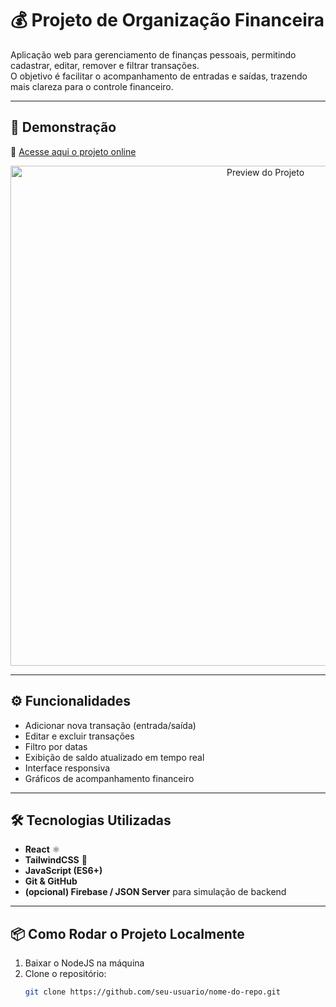 # 💰 Projeto de Organização Financeira

Aplicação web para gerenciamento de finanças pessoais, permitindo cadastrar, editar, remover e filtrar transações.  
O objetivo é facilitar o acompanhamento de entradas e saídas, trazendo mais clareza para o controle financeiro.

---

## 🚀 Demonstração

🔗 [Acesse aqui o projeto online](https://seu-deploy.netlify.app)

<p align="center">
  <img src="screenshot.png" alt="Preview do Projeto" width="800"/>
</p>

---

## ⚙️ Funcionalidades

- Adicionar nova transação (entrada/saída)  
- Editar e excluir transações  
- Filtro por datas  
- Exibição de saldo atualizado em tempo real  
- Interface responsiva  
- Gráficos de acompanhamento financeiro 

---

## 🛠️ Tecnologias Utilizadas

- **React** ⚛️  
- **TailwindCSS** 🎨  
- **JavaScript (ES6+)**  
- **Git & GitHub**  
- **(opcional) Firebase / JSON Server** para simulação de backend  

---

## 📦 Como Rodar o Projeto Localmente

1. Baixar o NodeJS na máquina
1. Clone o repositório:
   ```bash
   git clone https://github.com/seu-usuario/nome-do-repo.git
